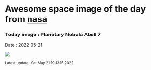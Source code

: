 
# Awesome space image of the day from [nasa](https://api.nasa.gov/)

### Today image : Planetary Nebula Abell 7

Date : 2022-05-21


![](https://apod.nasa.gov/apod/image/2205/Abell_7-2022-02-20-HOO-1024.jpg)

<small>Latest update : Sat May 21 19:13:15 2022</small>


